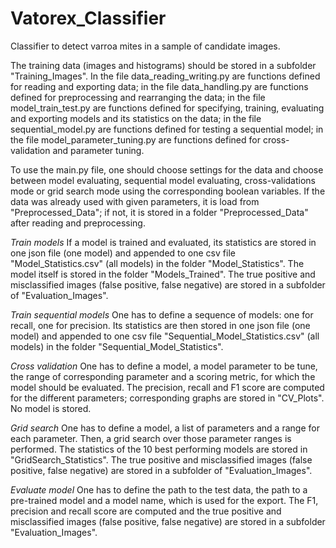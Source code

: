 # Vatorex_Classifier
Classifier to detect varroa mites in a sample of candidate images.

The training data (images and histograms) should be stored in a subfolder "Training_Images". In the file data_reading_writing.py are functions defined for reading and exporting data; in the file data_handling.py are functions defined for preprocessing and rearranging the data; in the file model_train_test.py are functions defined for specifying, training, evaluating and exporting models and its statistics on the data; in the file sequential_model.py are functions defined for testing a sequential model; in the file model_parameter_tuning.py are functions defined for cross-validation and parameter tuning.

To use the main.py file, one should choose settings for the data and choose between model evaluating, sequential model evaluating, cross-validations mode or grid search mode using the corresponding boolean variables. If the data was already used with given parameters, it is load from "Preprocessed_Data"; if not, it is stored in a folder "Preprocessed_Data" after reading and preprocessing.

*Train models*
If a model is trained and evaluated, its statistics are stored in one json file (one model) and appended to one csv file "Model_Statistics.csv" (all models) in the folder "Model_Statistics". The model itself is stored in the folder "Models_Trained". The true positive and misclassified images (false positive, false negative) are stored in a subfolder of "Evaluation_Images".

*Train sequential models*
One has to define a sequence of models: one for recall, one for precision. Its statistics are then stored in one json file (one model) and appended to one csv file "Sequential_Model_Statistics.csv" (all models) in the folder "Sequential_Model_Statistics".

*Cross validation*
One has to define a model, a model parameter to be tune, the range of corresponding parameter and a scoring metric, for which the model should be evaluated. The precision, recall and F1 score are computed for the different parameters; corresponding graphs are stored in "CV_Plots". No model is stored.

*Grid search*
One has to define a model, a list of parameters and a range for each parameter. Then, a grid search over those parameter ranges is performed. The statistics of the 10 best performing models are stored in "GridSearch_Statistics". The true positive and misclassified images (false positive, false negative) are stored in a subfolder of "Evaluation_Images".

*Evaluate model*
One has to define the path to the test data, the path to a pre-trained model and a model name, which is used for the export. The F1, precision and recall score are computed and the true positive and misclassified images (false positive, false negative) are stored in a subfolder "Evaluation_Images".
